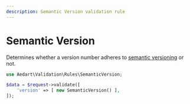 ```yaml
---
description: Semantic Version validation rule
---
```


# Semantic Version

Determines whether a version number adheres to [semantic versioning](https://semver.org/) or not.

```php
use Aedart\Validation\Rules\SemanticVersion;

$data = $request->validate([
    'version' => [ new SemanticVersion() ],
]);
```
